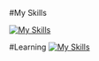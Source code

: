 #My Skills

[![My Skills](https://skillicons.dev/icons?i=js,html,css,lua)](https://skillicons.dev)

#Learning
[![My Skills](https://skillicons.dev/icons?i=c,cpp)](https://skillicons.dev)
